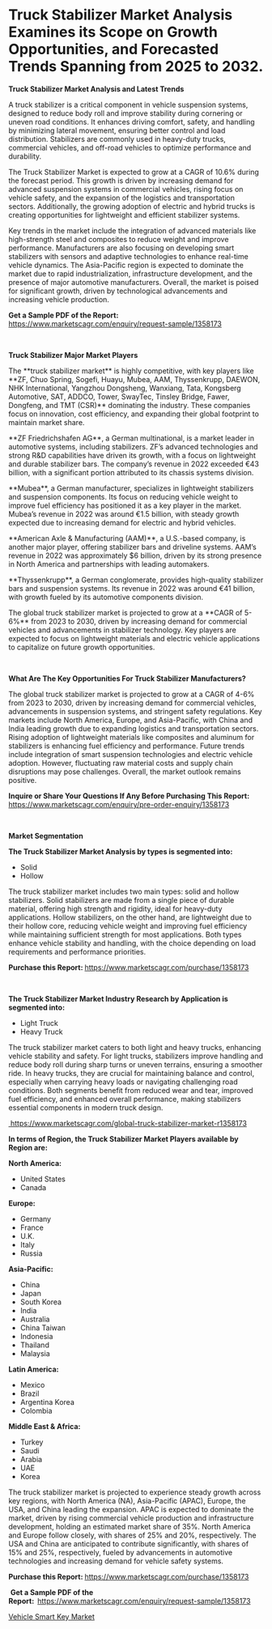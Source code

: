 <p><h1>Truck Stabilizer Market Analysis Examines its Scope on Growth Opportunities, and Forecasted Trends Spanning from 2025 to 2032.</h1></p><p><strong>Truck Stabilizer Market Analysis and Latest Trends</strong></p>
<p><p>A truck stabilizer is a critical component in vehicle suspension systems, designed to reduce body roll and improve stability during cornering or uneven road conditions. It enhances driving comfort, safety, and handling by minimizing lateral movement, ensuring better control and load distribution. Stabilizers are commonly used in heavy-duty trucks, commercial vehicles, and off-road vehicles to optimize performance and durability.</p><p>The Truck Stabilizer Market is expected to grow at a CAGR of 10.6% during the forecast period. This growth is driven by increasing demand for advanced suspension systems in commercial vehicles, rising focus on vehicle safety, and the expansion of the logistics and transportation sectors. Additionally, the growing adoption of electric and hybrid trucks is creating opportunities for lightweight and efficient stabilizer systems.</p><p>Key trends in the market include the integration of advanced materials like high-strength steel and composites to reduce weight and improve performance. Manufacturers are also focusing on developing smart stabilizers with sensors and adaptive technologies to enhance real-time vehicle dynamics. The Asia-Pacific region is expected to dominate the market due to rapid industrialization, infrastructure development, and the presence of major automotive manufacturers. Overall, the market is poised for significant growth, driven by technological advancements and increasing vehicle production.</p></p>
<p><strong>Get a Sample PDF of the Report:&nbsp;</strong> <a href="https://www.marketscagr.com/enquiry/request-sample/1358173?utm_campaign=1895&utm_medium=2&utm_source=Github&utm_content=ia&utm_term=21012025&utm_id=truck-stabilizer">https://www.marketscagr.com/enquiry/request-sample/1358173</a></p>
<p>&nbsp;</p>
<p><strong>Truck Stabilizer Major Market Players</strong></p>
<p><p>The **truck stabilizer market** is highly competitive, with key players like **ZF, Chuo Spring, Sogefi, Huayu, Mubea, AAM, Thyssenkrupp, DAEWON, NHK International, Yangzhou Dongsheng, Wanxiang, Tata, Kongsberg Automotive, SAT, ADDCO, Tower, SwayTec, Tinsley Bridge, Fawer, Dongfeng, and TMT (CSR)** dominating the industry. These companies focus on innovation, cost efficiency, and expanding their global footprint to maintain market share.</p><p>**ZF Friedrichshafen AG**, a German multinational, is a market leader in automotive systems, including stabilizers. ZF’s advanced technologies and strong R&D capabilities have driven its growth, with a focus on lightweight and durable stabilizer bars. The company’s revenue in 2022 exceeded €43 billion, with a significant portion attributed to its chassis systems division.</p><p>**Mubea**, a German manufacturer, specializes in lightweight stabilizers and suspension components. Its focus on reducing vehicle weight to improve fuel efficiency has positioned it as a key player in the market. Mubea’s revenue in 2022 was around €1.5 billion, with steady growth expected due to increasing demand for electric and hybrid vehicles.</p><p>**American Axle & Manufacturing (AAM)**, a U.S.-based company, is another major player, offering stabilizer bars and driveline systems. AAM’s revenue in 2022 was approximately $6 billion, driven by its strong presence in North America and partnerships with leading automakers.</p><p>**Thyssenkrupp**, a German conglomerate, provides high-quality stabilizer bars and suspension systems. Its revenue in 2022 was around €41 billion, with growth fueled by its automotive components division.</p><p>The global truck stabilizer market is projected to grow at a **CAGR of 5-6%** from 2023 to 2030, driven by increasing demand for commercial vehicles and advancements in stabilizer technology. Key players are expected to focus on lightweight materials and electric vehicle applications to capitalize on future growth opportunities.</p></p>
<p>&nbsp;</p>
<p><strong>What Are The Key Opportunities For Truck Stabilizer Manufacturers?</strong></p>
<p><p>The global truck stabilizer market is projected to grow at a CAGR of 4-6% from 2023 to 2030, driven by increasing demand for commercial vehicles, advancements in suspension systems, and stringent safety regulations. Key markets include North America, Europe, and Asia-Pacific, with China and India leading growth due to expanding logistics and transportation sectors. Rising adoption of lightweight materials like composites and aluminum for stabilizers is enhancing fuel efficiency and performance. Future trends include integration of smart suspension technologies and electric vehicle adoption. However, fluctuating raw material costs and supply chain disruptions may pose challenges. Overall, the market outlook remains positive.</p></p>
<p><strong>Inquire or Share Your Questions If Any Before Purchasing This Report:</strong> <a href="https://www.marketscagr.com/enquiry/pre-order-enquiry/1358173?utm_campaign=1895&utm_medium=2&utm_source=Github&utm_content=ia&utm_term=21012025&utm_id=truck-stabilizer">https://www.marketscagr.com/enquiry/pre-order-enquiry/1358173</a></p>
<p>&nbsp;</p>
<p><strong>Market Segmentation</strong></p>
<p><strong>The Truck Stabilizer Market Analysis by types is segmented into:</strong></p>
<p><ul><li>Solid</li><li>Hollow</li></ul></p>
<p><p>The truck stabilizer market includes two main types: solid and hollow stabilizers. Solid stabilizers are made from a single piece of durable material, offering high strength and rigidity, ideal for heavy-duty applications. Hollow stabilizers, on the other hand, are lightweight due to their hollow core, reducing vehicle weight and improving fuel efficiency while maintaining sufficient strength for most applications. Both types enhance vehicle stability and handling, with the choice depending on load requirements and performance priorities.</p></p>
<p><strong>Purchase this Report:&nbsp;</strong><a href="https://www.marketscagr.com/purchase/1358173?utm_campaign=1895&utm_medium=2&utm_source=Github&utm_content=ia&utm_term=21012025&utm_id=truck-stabilizer">https://www.marketscagr.com/purchase/1358173</a></p>
<p>&nbsp;</p>
<p><strong>The Truck Stabilizer Market Industry Research by Application is segmented into:</strong></p>
<p><ul><li>Light Truck</li><li>Heavy Truck</li></ul></p>
<p><p>The truck stabilizer market caters to both light and heavy trucks, enhancing vehicle stability and safety. For light trucks, stabilizers improve handling and reduce body roll during sharp turns or uneven terrains, ensuring a smoother ride. In heavy trucks, they are crucial for maintaining balance and control, especially when carrying heavy loads or navigating challenging road conditions. Both segments benefit from reduced wear and tear, improved fuel efficiency, and enhanced overall performance, making stabilizers essential components in modern truck design.</p></p>
<p><a href="https://www.marketscagr.com/global-truck-stabilizer-market-r1358173?utm_campaign=1895&utm_medium=2&utm_source=Github&utm_content=ia&utm_term=21012025&utm_id=truck-stabilizer">&nbsp;https://www.marketscagr.com/global-truck-stabilizer-market-r1358173</a></p>
<p><strong>In terms of Region, the Truck Stabilizer Market Players available by Region are:</strong></p>
<p>
    <p> <strong> North America: </strong>
        <ul>
            <li>United States</li>
            <li>Canada</li>
        </ul>
        </p> 
    <p> <strong> Europe: </strong>
        <ul>
            <li>Germany</li>
            <li>France</li>
            <li>U.K.</li>
            <li>Italy</li>
            <li>Russia</li>
        </ul>
        </p> 
    <p> <strong> Asia-Pacific: </strong>
        <ul>
            <li>China</li>
            <li>Japan</li>
            <li>South Korea</li>
            <li>India</li>
            <li>Australia</li>
            <li>China Taiwan</li>
            <li>Indonesia</li>
            <li>Thailand</li>
            <li>Malaysia</li>
        </ul>
        </p> 
    <p> <strong> Latin America: </strong>
        <ul>
            <li>Mexico</li>
            <li>Brazil</li>
            <li>Argentina Korea</li>
            <li>Colombia</li>
        </ul>
        </p> 
    <p> <strong> Middle East & Africa: </strong>
        <ul>
            <li>Turkey</li>
            <li>Saudi</li>
            <li>Arabia</li>
            <li>UAE</li>
            <li>Korea</li>
        </ul>
    </p>
    </p>
<p><p>The truck stabilizer market is projected to experience steady growth across key regions, with North America (NA), Asia-Pacific (APAC), Europe, the USA, and China leading the expansion. APAC is expected to dominate the market, driven by rising commercial vehicle production and infrastructure development, holding an estimated market share of 35%. North America and Europe follow closely, with shares of 25% and 20%, respectively. The USA and China are anticipated to contribute significantly, with shares of 15% and 25%, respectively, fueled by advancements in automotive technologies and increasing demand for vehicle safety systems.</p></p>
<p><strong>Purchase this Report: </strong><a href="https://www.marketscagr.com/purchase/1358173?utm_campaign=1895&utm_medium=2&utm_source=Github&utm_content=ia&utm_term=21012025&utm_id=truck-stabilizer">https://www.marketscagr.com/purchase/1358173</a></p>
<p>&nbsp;<strong>Get a Sample PDF of the Report:&nbsp;&nbsp;</strong><a href="https://www.marketscagr.com/enquiry/request-sample/1358173?utm_campaign=1895&utm_medium=2&utm_source=Github&utm_content=ia&utm_term=21012025&utm_id=truck-stabilizer">https://www.marketscagr.com/enquiry/request-sample/1358173</a></p>
<p><strong></strong></p>
<p><p><a href="https://github.com/BryceTownsendr/Market-Research-Report-List-7/blob/main/vehicle-smart-key-market.md?utm_campaign=1895&utm_medium=2&utm_source=Github&utm_content=ia&utm_term=21012025&utm_id=truck-stabilizer">Vehicle Smart Key Market</a></p></p>